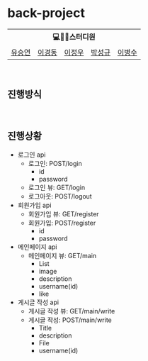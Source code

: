 # back-project

<table>
    <tr>
        <th colspan=5>💻🙎‍♂스터디원</th>
    </tr>
    <tr>
        <td><a href='https://github.com/qoqomi'>유승연</a></td>
        <td><a href='https://github.com/Lee-Kyung-Dong'>이경동</a></td>
        <td><a href='https://github.com/lky8967'>이정우</a></td>
        <td><a href='https://github.com/ParkSungGyu1'>박성규</a></td>
        <td><a href='https://github.com/puppyGugu'>이병수</a></td>
</table>

<br>

## 진행방식
> 

<br>

## 진행상황


* 로그인 api
    - 로그인: POST/login
         - id
         - password
    - 로그인 뷰: GET/login
    - 로그아웃: POST/logout
* 회원가입 api
    - 회원가입 뷰: GET/register
    - 회원가입: POST/register
         - id
         - password
* 메인페이지 api
    - 메인페이지 뷰: GET/main
        * List
        - image
        - description
        - username(id)
        - like
* 게시글 작성 api
    - 게시글 작성 뷰: GET/main/write
    - 게시글 작성: POST/main/write
        - Title
        - description
        - File
        - username(id)
